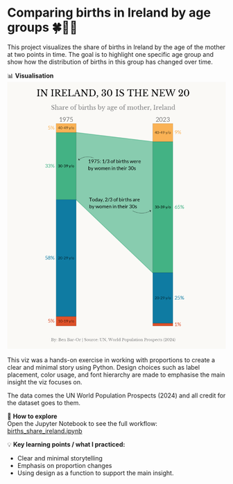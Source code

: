 # Comparing births in Ireland by age groups 🍀👶🏻

This project visualizes the share of births in Ireland by the age of the mother at two points in time. The goal is to highlight one specific age group and show how the distribution of births in this group has changed over time.

📊 **Visualisation**  
![Ireland births by age group](births_by_age_group_ireland.png)

This viz was a hands-on exercise in working with proportions to create a clear and minimal story using Python. 
Design choices such as label placement, color usage, and font hierarchy are made to emphasise the main insight the viz focuses on.

The data comes the UN World Population Prospects (2024) and all credit for the dataset goes to them.

📂 **How to explore**  
Open the Jupyter Notebook to see the full workflow: [births_share_ireland.ipynb](births_share_ireland.ipynb)

💡 **Key learning points / what I practiced:**  
- Clear and minimal storytelling
- Emphasis on proportion changes
- Using design as a function to support the main insight.
